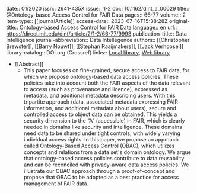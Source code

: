 date:: 01/2020
issn:: 2641-435X
issue:: 1-2
doi:: 10.1162/dint_a_00029
title:: @Ontology-based Access Control for FAIR Data
pages:: 66-77
volume:: 2
item-type:: [[journalArticle]]
access-date:: 2023-07-16T15:38:28Z
original-title:: Ontology-based Access Control for FAIR Data
language:: en
url:: https://direct.mit.edu/dint/article/2/1-2/66-77/9993
publication-title:: Data Intelligence
journal-abbreviation:: Data Intellegence
authors:: [[Christopher Brewster]], [[Barry Nouwt]], [[Stephan Raaijmakers]], [[Jack Verhoosel]]
library-catalog:: DOI.org (Crossref)
links:: [Local library](zotero://select/library/items/77HXHKKK), [Web library](https://www.zotero.org/users/6520516/items/77HXHKKK)

- [[Abstract]]
	- This paper focuses on fine-grained, secure access to FAIR data, for which we propose ontology-based data access policies. These policies take into account both the FAIR aspects of the data relevant to access (such as provenance and licence), expressed as metadata, and additional metadata describing users. With this tripartite approach (data, associated metadata expressing FAIR information, and additional metadata about users), secure and controlled access to object data can be obtained. This yields a security dimension to the “A” (accessible) in FAIR, which is clearly needed in domains like security and intelligence. These domains need data to be shared under tight controls, with widely varying individual access rights. In this paper, we propose an approach called Ontology-Based Access Control (OBAC), which utilizes concepts and relations from a data set's domain ontology. We argue that ontology-based access policies contribute to data reusability and can be reconciled with privacy-aware data access policies. We illustrate our OBAC approach through a proof-of-concept and propose that OBAC to be adopted as a best practice for access management of FAIR data.